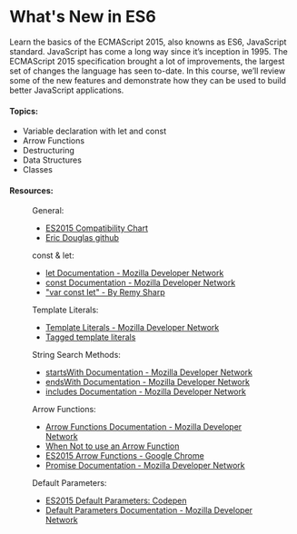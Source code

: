 <h1>What's New in ES6</h1>

<p>Learn the basics of the ECMAScript 2015, also knowns as ES6, JavaScript standard. JavaScript has come a long way since it’s inception in 1995. The ECMAScript 2015 specification brought a lot of improvements, the largest set of changes the language has seen to-date. In this course, we’ll review some of the new features and demonstrate how they can be used to build better JavaScript applications.</p>

<h4>Topics:</h4>
<ul>
	<li>Variable declaration with let and const</li>
	<li>Arrow Functions</li>
	<li>Destructuring</li>
	<li>Data Structures</li>
	<li>Classes</li>
</ul>

<h4>Resources:</h4>
<figure>
	<figcaption>General:</figcaption>
		<ul>
			<li><a href="http://kangax.github.io/compat-table/es6/">ES2015 Compatibility Chart</a></li>
			<li><a href="https://github.com/ericdouglas/ES6-Learning">Eric Douglas github</a></li>
		</ul>
</figure>
<figure>
	<figcaption>const &amp; let:</figcaption>
		<ul>
			<li><a href="https://developer.mozilla.org/en-US/docs/Web/JavaScript/Reference/Statements/let">let Documentation - Mozilla Developer Network</a></li>
			<li><a href="https://developer.mozilla.org/en-US/docs/Web/JavaScript/Reference/Statements/const">const Documentation - Mozilla Developer Network</a></li>
			<li><a href="https://remysharp.com/2016/08/09/var-const-let">"var const let" - By Remy Sharp</a></li>
		</ul>
</figure>
<figure>
	<figcaption>Template Literals:</figcaption>
		<ul>		
			<li><a href="https://developer.mozilla.org/en-US/docs/Web/JavaScript/Reference/Template_literals">Template Literals - Mozilla Developer Network</a></li>
			<li><a href="https://developer.mozilla.org/en-US/docs/Web/JavaScript/Reference/Template_literals#Tagged_template_literals">Tagged template literals</a></li>
		</ul>
</figure>
<figure>
	<figcaption>String Search Methods:</figcaption>
		<ul>	
			<li><a href="https://developer.mozilla.org/en-US/docs/Web/JavaScript/Reference/Global_Objects/String/startsWith">startsWith Documentation - Mozilla Developer Network</a></li>
			<li><a href="https://developer.mozilla.org/en-US/docs/Web/JavaScript/Reference/Global_Objects/String/endsWith">endsWith Documentation - Mozilla Developer Network</a></li>
			<li><a href="https://developer.mozilla.org/en-US/docs/Web/JavaScript/Reference/Global_Objects/String/includes">includes Documentation - Mozilla Developer Network</a></li>
		</ul>
</figure>
<figure>
	<figcaption>Arrow Functions:</figcaption>
		<ul>	
			<li><a href="https://developer.mozilla.org/en-US/docs/Web/JavaScript/Reference/Functions/Arrow_functions">Arrow Functions Documentation - Mozilla Developer Network</a></li>
			<li><a href="http://wesbos.com/arrow-function-no-no/">When Not to use an Arrow Function</a></li>
			<li><a href="https://googlechrome.github.io/samples/arrows-es6/">ES2015 Arrow Functions - Google Chrome</a></li>
			<li><a href="https://developer.mozilla.org/en-US/docs/Web/JavaScript/Reference/Global_Objects/Promise">Promise Documentation - Mozilla Developer Network</a></li>
		</ul>
</figure>
<figure>
	<figcaption>Default Parameters:</figcaption>
		<ul>	
			<li><a href="http://codepen.io/kenhowardpdx/pen/YqLOMZ?editors=0011">ES2015 Default Parameters: Codepen</a></li>
			<li><a href="https://developer.mozilla.org/en-US/docs/Web/JavaScript/Reference/Functions/Default_parameters">Default Parameters Documentation - Mozilla Developer Network</a></li>
		</ul>
</figure>


















